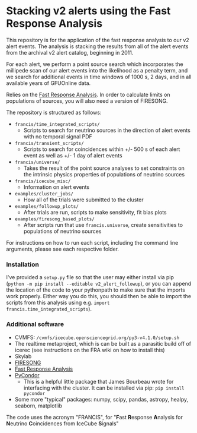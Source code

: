 # Stacking v2 alerts using the Fast Response Analysis

This repository is for the application of the fast response analysis to our v2 alert events. The analysis is stacking the results from all of the alert events from the archival v2 alert catalog, beginning in 2011.

For each alert, we perform a point source search which incorporates the millipede scan of our alert events into the likelihood as a penalty term, and we search for additional events in time windows of 1000 s, 2 days, and in all available years of GFUOnline data.

Relies on the [Fast Response Analysis](https://github.com/IceCubeOpenSource/FastResponseAnalysis). In order to calculate limits on populations of sources, you will also need a version of FIRESONG.

The repository is structured as follows:
* `francis/time_integrated_scripts/`
    - Scripts to search for neutrino sources in the direction of alert events with no temporal signal PDF
* `francis/transient_scripts/`
    - Scripts to search for coincidences within +/- 500 s of each alert event as well as +/- 1 day of alert events
* `francis/universe/`
    - Takes the result of the point source analyses to set constraints on the intrinsic physics properties of populations of neutrino sources
* `francis/icecube_misc/`
    - Information on alert events
* `examples/cluster_jobs/`
    - How all of the trials were submitted to the cluster
* `examples/followup_plots/`
    - After trials are run, scripts to make sensitivity, fit bias plots
* `examples/firesong_based_plots/`
    - After scripts run that use `francis.universe`, create sensitivities to populations of neutrino sources

For instructions on how to run each script, including the command line arguments, please see each respective folder. 

### Installation

I've provided a `setup.py` file so that the user may either install via pip (`python -m pip install --editable v2_alert_followup`), or you can append the location of the code to your pythonpath to make sure that the imports work properly. Either way you do this, you should then be able to import the scripts from this analysis using e.g. `import francis.time_integrated_scripts`). 

### Additional software
* CVMFS: `/cvmfs/icecube.opensciencegrid.org/py3-v4.1.0/setup.sh`
* The realtime metaproject, which is can be built as a parasitic build off of icerec (see instructions on the FRA wiki on how to install this)
* Skylab
* [FIRESONG](https://github.com/icecube/FIRESONG)
* [Fast Response Analysis](https://github.com/icecube/FastResponseAnalysis)
* [PyCondor](https://github.com/jrbourbeau/pycondor)
    - This is a helpful little package that James Bourbeau wrote for interfacing with the cluster. It can be installed via pip: `pip install pycondor`
* Some more "typical" packages: numpy, scipy, pandas, astropy, healpy, seaborn, matplotlib


The code uses the acronym "FRANCIS", for "**F**ast **R**esponse **A**nalysis for **N**eutrino **C**oincidences from **I**ceCube **S**ignals"
